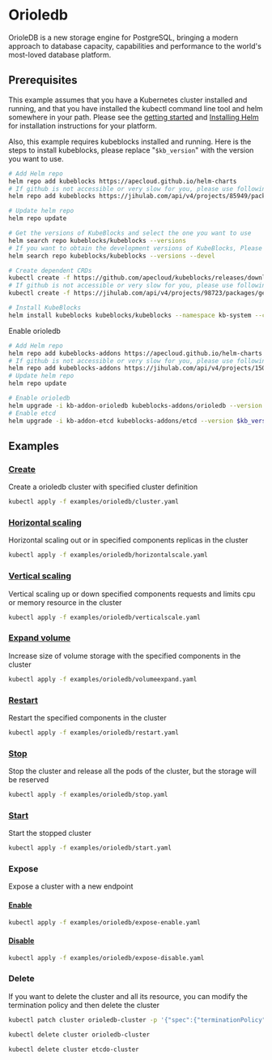 # Orioledb

OrioleDB is a new storage engine for PostgreSQL, bringing a modern approach to database capacity, capabilities and performance to the world's most-loved database platform.

## Prerequisites

This example assumes that you have a Kubernetes cluster installed and running, and that you have installed the kubectl command line tool and helm somewhere in your path. Please see the [getting started](https://kubernetes.io/docs/setup/)  and [Installing Helm](https://helm.sh/docs/intro/install/) for installation instructions for your platform.

Also, this example requires kubeblocks installed and running. Here is the steps to install kubeblocks, please replace "`$kb_version`" with the version you want to use.
```bash
# Add Helm repo 
helm repo add kubeblocks https://apecloud.github.io/helm-charts
# If github is not accessible or very slow for you, please use following repo instead
helm repo add kubeblocks https://jihulab.com/api/v4/projects/85949/packages/helm/stable

# Update helm repo
helm repo update

# Get the versions of KubeBlocks and select the one you want to use
helm search repo kubeblocks/kubeblocks --versions
# If you want to obtain the development versions of KubeBlocks, Please add the '--devel' parameter as the following command
helm search repo kubeblocks/kubeblocks --versions --devel

# Create dependent CRDs
kubectl create -f https://github.com/apecloud/kubeblocks/releases/download/v$kb_version/kubeblocks_crds.yaml
# If github is not accessible or very slow for you, please use following command instead
kubectl create -f https://jihulab.com/api/v4/projects/98723/packages/generic/kubeblocks/v$kb_version/kubeblocks_crds.yaml

# Install KubeBlocks
helm install kubeblocks kubeblocks/kubeblocks --namespace kb-system --create-namespace --version="$kb_version"
```
Enable orioledb
```bash
# Add Helm repo 
helm repo add kubeblocks-addons https://apecloud.github.io/helm-charts
# If github is not accessible or very slow for you, please use following repo instead
helm repo add kubeblocks-addons https://jihulab.com/api/v4/projects/150246/packages/helm/stable
# Update helm repo
helm repo update

# Enable orioledb 
helm upgrade -i kb-addon-orioledb kubeblocks-addons/orioledb --version $kb_version -n kb-system
# Enable etcd 
helm upgrade -i kb-addon-etcd kubeblocks-addons/etcd --version $kb_version -n kb-system
``` 

## Examples

### [Create](cluster.yaml) 
Create a orioledb cluster with specified cluster definition 
```bash
kubectl apply -f examples/orioledb/cluster.yaml
```

### [Horizontal scaling](horizontalscale.yaml)
Horizontal scaling out or in specified components replicas in the cluster
```bash
kubectl apply -f examples/orioledb/horizontalscale.yaml
```

### [Vertical scaling](verticalscale.yaml)
Vertical scaling up or down specified components requests and limits cpu or memory resource in the cluster
```bash
kubectl apply -f examples/orioledb/verticalscale.yaml
```

### [Expand volume](volumeexpand.yaml)
Increase size of volume storage with the specified components in the cluster
```bash
kubectl apply -f examples/orioledb/volumeexpand.yaml
```

### [Restart](restart.yaml)
Restart the specified components in the cluster
```bash
kubectl apply -f examples/orioledb/restart.yaml
```

### [Stop](stop.yaml)
Stop the cluster and release all the pods of the cluster, but the storage will be reserved
```bash
kubectl apply -f examples/orioledb/stop.yaml
```

### [Start](start.yaml)
Start the stopped cluster
```bash
kubectl apply -f examples/orioledb/start.yaml
```

### Expose
Expose a cluster with a new endpoint
#### [Enable](expose-enable.yaml)
```bash
kubectl apply -f examples/orioledb/expose-enable.yaml
```
#### [Disable](expose-disable.yaml)
```bash
kubectl apply -f examples/orioledb/expose-disable.yaml
```

### Delete
If you want to delete the cluster and all its resource, you can modify the termination policy and then delete the cluster
```bash
kubectl patch cluster orioledb-cluster -p '{"spec":{"terminationPolicy":"WipeOut"}}' --type="merge"

kubectl delete cluster orioledb-cluster

kubectl delete cluster etcdo-cluster
```
